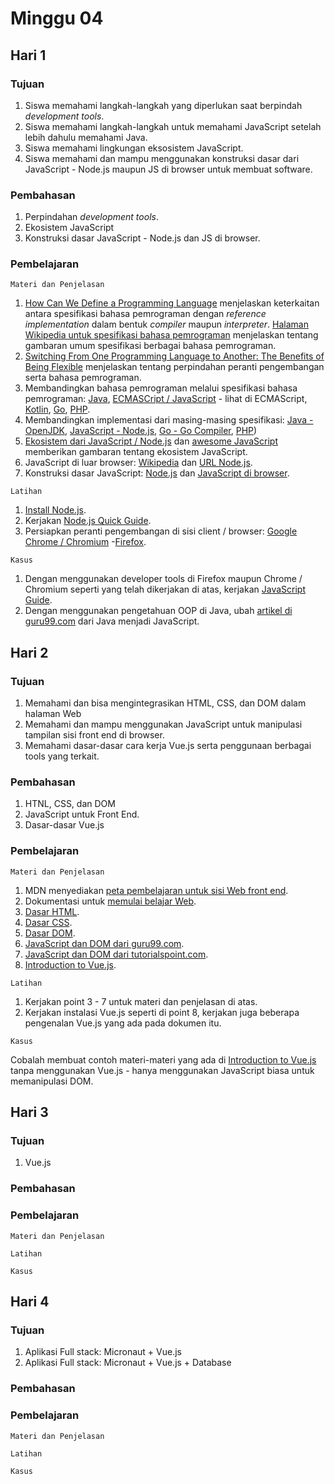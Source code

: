 # Minggu 04

## Hari 1

### Tujuan

1. Siswa memahami langkah-langkah yang diperlukan saat berpindah *development tools*.
2. Siswa memahami langkah-langkah untuk memahami JavaScript setelah lebih dahulu memahami Java.
3. Siswa memahami lingkungan eksosistem JavaScript.
4. Siswa memahami dan mampu menggunakan konstruksi dasar dari JavaScript - Node.js maupun JS di browser untuk membuat software.

### Pembahasan

1. Perpindahan *development tools*.
2. Ekosistem JavaScript
3. Konstruksi dasar JavaScript - Node.js dan JS di browser.

### Pembelajaran

```
Materi dan Penjelasan
```

1. [How Can We Define a Programming Language](https://cs.lmu.edu/~ray/notes/plspec/) menjelaskan keterkaitan antara spesifikasi bahasa pemrograman dengan *reference implementation* dalam bentuk *compiler* maupun *interpreter*. [Halaman Wikipedia untuk spesifikasi bahasa pemrograman](https://en.wikipedia.org/wiki/Programming_language_specification) menjelaskan tentang gambaran umum spesifikasi berbagai bahasa pemrograman.
2. [Switching From One Programming Language to Another: The Benefits of Being Flexible](https://www.javacodegeeks.com/2019/07/switching-programming-language-another.html) menjelaskan tentang perpindahan peranti pengembangan serta bahasa pemrograman.
3. Membandingkan bahasa pemrograman melalui spesifikasi bahasa pemrograman: [Java](https://docs.oracle.com/javase/specs/), [ECMASCript / JavaScript](https://www.ecma-international.org/publications/standards/Stnindex.htm) - lihat di ECMAScript, [Kotlin](https://kotlin.github.io/kotlin-spec/), [Go](https://golang.org/ref/spec), [PHP](https://github.com/php/php-langspec).
4. Membandingkan implementasi dari masing-masing spesifikasi: [Java - OpenJDK](https://openjdk.java.net/), [JavaScript - Node.js](https://nodejs.org/en/), [Go - Go Compiler](https://golang.org/dl/), [PHP](https://www.php.net/downloads.php))
5. [Ekosistem dari JavaScript / Node.js](https://2018.stateofjs.com/introduction/) dan [awesome JavaScript](https://github.com/sorrycc/awesome-javascript) memberikan gambaran tentang ekosistem JavaScript.
6. JavaScript di luar browser: [Wikipedia](https://en.wikipedia.org/wiki/Node.js) dan [URL Node.js](https://nodejs.org).
7. Konstruksi dasar JavaScript: [Node.js](https://www.tutorialspoint.com/nodejs/) dan [JavaScript di browser](https://developer.mozilla.org/en-US/docs/Web/JavaScript/Guide).

```
Latihan
```

1. [Install Node.js](https://nodejs.org/en/download/).
2. Kerjakan [Node.js Quick Guide](https://www.tutorialspoint.com/nodejs/nodejs_quick_guide.htm).
3. Persiapkan peranti pengembangan di sisi client / browser: [Google Chrome / Chromium](https://developers.google.com/web/tools/chrome-devtools/) -[Firefox](https://developer.mozilla.org/en-US/docs/Tools).


```
Kasus
```

1. Dengan menggunakan developer tools di Firefox maupun Chrome / Chromium seperti yang telah dikerjakan di atas, kerjakan [JavaScript Guide](https://developer.mozilla.org/en-US/docs/Web/JavaScript/Guide). 
2. Dengan menggunakan pengetahuan OOP di Java, ubah [artikel di guru99.com](https://www.guru99.com/java-oops-class-objects.html) dari Java menjadi JavaScript.

## Hari 2

### Tujuan

1. Memahami dan bisa mengintegrasikan HTML, CSS, dan DOM dalam halaman Web
2. Memahami dan mampu menggunakan JavaScript untuk manipulasi tampilan sisi front end di browser.
3. Memahami dasar-dasar cara kerja Vue.js serta penggunaan berbagai tools yang terkait. 

### Pembahasan

1. HTNL, CSS, dan DOM
2. JavaScript untuk Front End.
3. Dasar-dasar Vue.js

### Pembelajaran

```
Materi dan Penjelasan
```

1. MDN menyediakan [peta pembelajaran untuk sisi Web front end](https://developer.mozilla.org/en-US/docs/Learn/JavaScript).
2. Dokumentasi untuk [memulai belajar Web](https://developer.mozilla.org/en-US/docs/Learn/Getting_started_with_the_web).
3. [Dasar HTML](https://developer.mozilla.org/en-US/docs/Learn/Getting_started_with_the_web/HTML_basics).
4. [Dasar CSS](https://developer.mozilla.org/en-US/docs/Learn/Getting_started_with_the_web/CSS_basics).
5. [Dasar DOM](https://developer.mozilla.org/en-US/docs/Web/API/Document_Object_Model/Introduction).
6. [JavaScript dan DOM dari guru99.com](https://www.guru99.com/how-to-use-dom-and-events-in-javascript.html).
7. [JavaScript dan DOM dari tutorialspoint.com](https://www.tutorialspoint.com/javascript/javascript_html_dom.htm).
8. [Introduction to Vue.js](https://vuejs.org/v2/guide/index.html).


```
Latihan
```

1. Kerjakan point 3 - 7 untuk materi dan penjelasan di atas.
2. Kerjakan instalasi Vue.js seperti di point 8, kerjakan juga beberapa pengenalan Vue.js yang ada pada dokumen itu. 


```
Kasus
```

Cobalah membuat contoh materi-materi yang ada di [Introduction to Vue.js](https://vuejs.org/v2/guide/index.html) tanpa menggunakan Vue.js - hanya menggunakan JavaScript biasa untuk memanipulasi DOM.


## Hari 3

### Tujuan

1. Vue.js


### Pembahasan


### Pembelajaran

```
Materi dan Penjelasan
```

```
Latihan
```


```
Kasus
```


## Hari 4

### Tujuan


1. Aplikasi Full stack: Micronaut + Vue.js
2. Aplikasi Full stack: Micronaut + Vue.js + Database

### Pembahasan


### Pembelajaran

```
Materi dan Penjelasan
```

```
Latihan
```


```
Kasus
```


